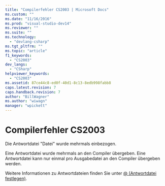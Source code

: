 ```yaml
---
title: "Compilerfehler CS2003 | Microsoft Docs"
ms.custom: ""
ms.date: "11/16/2016"
ms.prod: "visual-studio-dev14"
ms.reviewer: ""
ms.suite: ""
ms.technology: 
  - "devlang-csharp"
ms.tgt_pltfrm: ""
ms.topic: "article"
f1_keywords: 
  - "CS2003"
dev_langs: 
  - "CSharp"
helpviewer_keywords: 
  - "CS2003"
ms.assetid: 87ce44c8-ed0f-40d1-8c13-8edb998fabb8
caps.latest.revision: 7
caps.handback.revision: 7
author: "BillWagner"
ms.author: "wiwagn"
manager: "wpickett"
---
```

# Compilerfehler CS2003
Die Antwortdatei "Datei" wurde mehrmals einbezogen.  
  
 Eine Antwortdatei wurde mehrmals an den Compiler übergeben. Eine Antwortdatei kann nur einmal pro Ausgabedatei an den Compiler übergeben werden.  
  
 Weitere Informationen zu Antwortdateien finden Sie unter [@ \(Antwortdatei festlegen\)](../../csharp/language-reference/compiler-options/response-file-compiler-option.md).